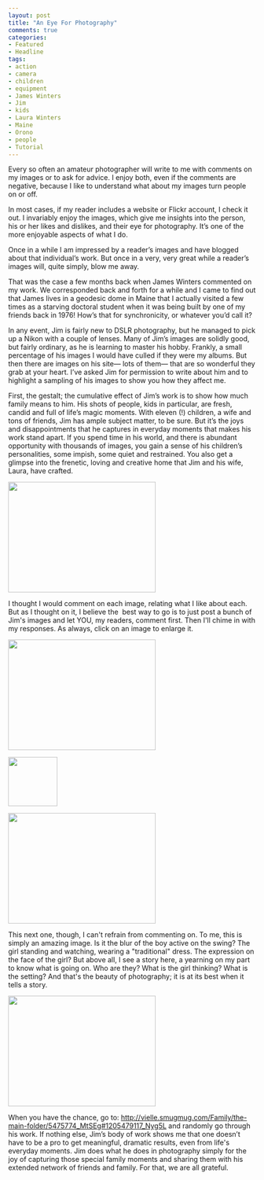 ```yaml
---
layout: post
title: "An Eye For Photography"
comments: true
categories:
- Featured
- Headline
tags:
- action
- camera
- children
- equipment
- James Winters
- Jim
- kids
- Laura Winters
- Maine
- Orono
- people
- Tutorial
---
```

Every so often an amateur photographer will write to me with comments on my images or to ask for advice. I enjoy both, even if the comments are negative, because I like to understand what about my images turn people on or off.

In most cases, if my reader includes a website or Flickr account, I check it out. I invariably enjoy the images, which give me insights into the person, his or her likes and dislikes, and their eye for photography. It’s one of the more enjoyable aspects of what I do.

Once in a while I am impressed by a reader’s images and have blogged about that individual’s work. But once in a very, very great while a reader’s images will, quite simply, blow me away.

That was the case a few months back when James Winters commented on my work. We corresponded back and forth for a while and I came to find out that James lives in a geodesic dome in Maine that I actually visited a few times as a starving doctoral student when it was being built by one of my friends back in 1976! How’s that for synchronicity, or whatever you’d call it?

In any event, Jim is fairly new to DSLR photography, but he managed to pick up a Nikon with a couple of lenses. Many of Jim’s images are solidly good, but fairly ordinary, as he is learning to master his hobby. Frankly, a small percentage of his images I would have culled if they were my albums. But then there are images on his site— lots of them— that are so wonderful they grab at your heart. I’ve asked Jim for permission to write about him and to highlight a sampling of his images to show you how they affect me.

First, the gestalt; the cumulative effect of Jim’s work is to show how much family means to him. His shots of people, kids in particular, are fresh, candid and full of life’s magic moments. With eleven (!) children, a wife and tons of friends, Jim has ample subject matter, to be sure. But it’s the joys and disappointments that he captures in everyday moments that makes his work stand apart. If you spend time in his world, and there is abundant opportunity with thousands of images, you gain a sense of his children’s personalities, some impish, some quiet and restrained. You also get a glimpse into the frenetic, loving and creative home that Jim and his wife, Laura, have crafted.

<a href="http://blog.lesterpickerphoto.com/wp-content/uploads/2011/03/393073290_z8FX2-L.jpg"><img class="aligncenter size-medium wp-image-1041" title="393073290_z8FX2-L" src="http://blog.lesterpickerphoto.com/wp-content/uploads/2011/03/393073290_z8FX2-L-300x225.jpg" alt="" width="300" height="225"></a>

I thought I would comment on each image, relating what I like about each. But as I thought on it, I believe the  best way to go is to just post a bunch of Jim's images and let YOU, my readers, comment first. Then I'll chime in with my responses. As always, click on an image to enlarge it.

<a href="http://blog.lesterpickerphoto.com/wp-content/uploads/2011/03/364448900_Hvvbe-L.jpg"><img class="aligncenter size-medium wp-image-1042" title="364448900_Hvvbe-L" src="http://blog.lesterpickerphoto.com/wp-content/uploads/2011/03/364448900_Hvvbe-L-300x225.jpg" alt="" width="300" height="225"></a>

<a href="http://blog.lesterpickerphoto.com/wp-content/uploads/2011/03/352659260_JAiic-Ti.jpg"><img class="aligncenter size-full wp-image-1043" title="352659260_JAiic-Ti" src="http://blog.lesterpickerphoto.com/wp-content/uploads/2011/03/352659260_JAiic-Ti.jpg" alt="" width="100" height="100"></a>

<a href="http://blog.lesterpickerphoto.com/wp-content/uploads/2011/03/392146858_FnzYQ-L.jpg"><img class="aligncenter size-medium wp-image-1044" title="392146858_FnzYQ-L" src="http://blog.lesterpickerphoto.com/wp-content/uploads/2011/03/392146858_FnzYQ-L-300x225.jpg" alt="" width="300" height="225"></a>

This next one, though, I can't refrain from commenting on. To me, this is simply an amazing image. Is it the blur of the boy active on the swing? The girl standing and watching, wearing a "traditional" dress. The expression on the face of the girl? But above all, I see a story here, a yearning on my part to know what is going on. Who are they? What is the girl thinking? What is the setting? And that's the beauty of photography; it is at its best when it tells a story.

<a href="http://blog.lesterpickerphoto.com/wp-content/uploads/2011/03/390717702_z6PFV-L.jpg"><img class="aligncenter size-medium wp-image-1045" title="390717702_z6PFV-L" src="http://blog.lesterpickerphoto.com/wp-content/uploads/2011/03/390717702_z6PFV-L-300x225.jpg" alt="" width="300" height="225"></a>

When you have the chance, go to: <a href="http://vielle.smugmug.com/Family/the-main-folder/5475774_MtSEg#1205479117_Nyg5L">http://vielle.smugmug.com/Family/the-main-folder/5475774_MtSEg#1205479117_Nyg5L</a> and randomly go through his work. If nothing else, Jim’s body of work shows me that one doesn’t have to be a pro to get meaningful, dramatic results, even from life's everyday moments. Jim does what he does in photography simply for the joy of capturing those special family moments and sharing them with his extended network of friends and family. For that, we are all grateful.